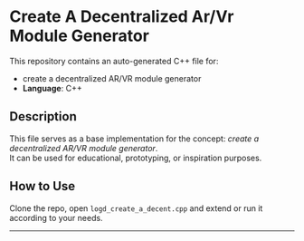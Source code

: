# Create A Decentralized Ar/Vr Module Generator

This repository contains an auto-generated C++ file for:

- create a decentralized AR/VR module generator
- **Language**: C++

## Description

This file serves as a base implementation for the concept: *create a decentralized AR/VR module generator*.  
It can be used for educational, prototyping, or inspiration purposes.

## How to Use

Clone the repo, open `logd_create_a_decent.cpp` and extend or run it according to your needs.

---


